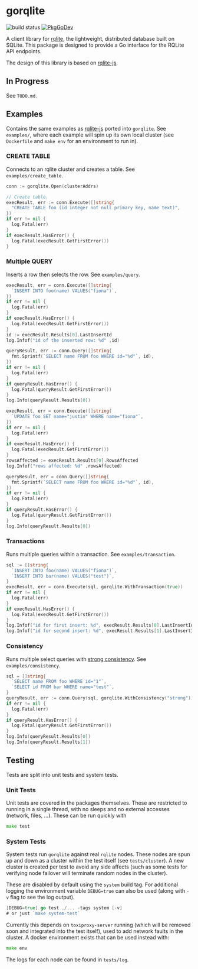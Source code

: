 # gorqlite
![build status](https://app.travis-ci.com/dunstall/gorqlite.svg?branch=main)
[![PkgGoDev](https://pkg.go.dev/badge/github.com/dunstall/gorqlite)](https://pkg.go.dev/github.com/dunstall/gorqlite?tab=doc)

A client library for [rqlite](https://github.com/rqlite/rqlite), the
lightweight, distributed database built on SQLite. This package is designed to
provide a Go interface for the RQLite API endpoints.

The design of this library is based on [rqlite-js](https://github.com/rqlite/rqlite-js).

## In Progress
See `TODO.md`.

## Examples
Contains the same examples as [rqlite-js](https://github.com/rqlite/rqlite-js)
ported into `gorqlite`. See `examples/`, where each example will spin up its
own local cluster (see `Dockerfile` and `make env` for an environment to run
in).

### CREATE TABLE
Connects to an rqlite cluster and creates a table. See `examples/create_table`.
```go
conn := gorqlite.Open(clusterAddrs)

// Create table.
execResult, err := conn.Execute([]string{
  "CREATE TABLE foo (id integer not null primary key, name text)",
})
if err != nil {
  log.Fatal(err)
}
if execResult.HasError() {
  log.Fatal(execResult.GetFirstError())
}
```

### Multiple QUERY
Inserts a row then selects the row. See `examples/query`.
```go
execResult, err = conn.Execute([]string{
  `INSERT INTO foo(name) VALUES("fiona")`,
})
if err != nil {
  log.Fatal(err)
}
if execResult.HasError() {
  log.Fatal(execResult.GetFirstError())
}
id := execResult.Results[0].LastInsertId
log.Infof("id of the inserted row: %d" ,id)

queryResult, err := conn.Query([]string{
  fmt.Sprintf(`SELECT name FROM foo WHERE id="%d"`, id),
})
if err != nil {
  log.Fatal(err)
}
if queryResult.HasError() {
  log.Fatal(queryResult.GetFirstError())
}
log.Info(queryResult.Results[0])

execResult, err = conn.Execute([]string{
  `UPDATE foo SET name="justin" WHERE name="fiona"`,
})
if err != nil {
  log.Fatal(err)
}
if execResult.HasError() {
  log.Fatal(execResult.GetFirstError())
}
rowsAffected := execResult.Results[0].RowsAffected
log.Infof("rows affected: %d" ,rowsAffected)

queryResult, err = conn.Query([]string{
  fmt.Sprintf(`SELECT name FROM foo WHERE id="%d"`, id),
})
if err != nil {
  log.Fatal(err)
}
if queryResult.HasError() {
  log.Fatal(queryResult.GetFirstError())
}
log.Info(queryResult.Results[0])
```

### Transactions
Runs multiple queries within a transaction. See `examples/transaction`.
```go
sql := []string{
  `INSERT INTO foo(name) VALUES("fiona")`,
  `INSERT INTO bar(name) VALUES("test")`,
}
execResult, err = conn.Execute(sql, gorqlite.WithTransaction(true))
if err != nil {
  log.Fatal(err)
}
if execResult.HasError() {
  log.Fatal(execResult.GetFirstError())
}
log.Infof("id for first insert: %d", execResult.Results[0].LastInsertId)
log.Infof("id for second insert: %d", execResult.Results[1].LastInsertId)
```

### Consistency
Runs multiple select queries with [strong consistency](https://github.com/rqlite/rqlite/blob/master/DOC/CONSISTENCY.md).
See `examples/consistency`.
```go
sql = []string{
  `SELECT name FROM foo WHERE id="1"`,
  `SELECT id FROM bar WHERE name="test"`,
}
queryResult, err := conn.Query(sql, gorqlite.WithConsistency("strong"))
if err != nil {
  log.Fatal(err)
}
if queryResult.HasError() {
  log.Fatal(queryResult.GetFirstError())
}
log.Info(queryResult.Results[0])
log.Info(queryResult.Results[1])
```

## Testing
Tests are split into unit tests and system tests.

### Unit Tests
Unit tests are covered in the packages themselves. These are restricted to running in a single thread, with no sleeps and no external accesses (network, files, ...). These can be run quickly with
```go
make test
```

### System Tests
System tests run `gorqlite` against real `rqlite` nodes. These nodes are spun up and down as a cluster within the test itself (see `tests/cluster`). A new cluster is created per test to avoid any side affects (such as some tests for verifying node failover will terminate random nodes in the cluster).

These are disabled by default using the `system` build tag. For additional logging the environment variable `DEBUG=true` can also be used (along with `-v` flag to see the log output).
```go
[DEBUG=true] go test ./... -tags system [-v]
# or just `make system-test`
```

Currently this depends on `toxiproxy-server` running (which will be removed soon and integrated into the test itself), used to add network faults in the cluster. A docker environment exists that can be used instead with:
```go
make env
```

The logs for each node can be found in `tests/log`.
